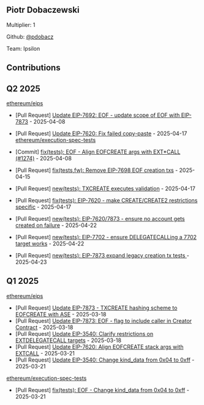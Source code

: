 
## Piotr Dobaczewski
Multiplier: 1

Github: [@pdobacz](https://github.com/pdobacz)

Team: Ipsilon

## Contributions

## Q2 2025


[ethereum/eips](https://github.com/ethereum/eips)
* [Pull Request] [Update EIP-7692: EOF - update scope of EOF with EIP-7873](https://github.com/ethereum/EIPs/pull/9615) - 2025-04-08

* [Pull Request] [Update EIP-7620: Fix failed copy-paste](https://github.com/ethereum/EIPs/pull/9655) - 2025-04-17
[ethereum/execution-spec-tests](https://github.com/ethereum/execution-spec-tests)
* [Commit] [fix(tests): EOF - Align EOFCREATE args with EXT*CALL (#1274)](https://github.com/ethereum/execution-spec-tests/commit/e0eeecbfb3cb96e7fffa2d8f9266422a5ac5ba45) - 2025-04-08
* [Pull Request] [fix(tests,fw): Remove EIP-7698 EOF creation txs](https://github.com/ethereum/execution-spec-tests/pull/1451) - 2025-04-15
* [Pull Request] [new(tests): TXCREATE executes validation](https://github.com/ethereum/execution-spec-tests/pull/1476) - 2025-04-17
* [Pull Request] [fix(tests): EIP-7620 - make CREATE/CREATE2 restrictions specific](https://github.com/ethereum/execution-spec-tests/pull/1475) - 2025-04-17
* [Pull Request] [new(tests): EIP-7620/7873 - ensure no account gets created on failure](https://github.com/ethereum/execution-spec-tests/pull/1486) - 2025-04-22
* [Pull Request] [new(tests): EIP-7702 - ensure DELEGATECALLing a 7702 target works](https://github.com/ethereum/execution-spec-tests/pull/1485) - 2025-04-22
* [Pull Request] [ new(tests): EIP-7873 expand legacy creation tx tests ](https://github.com/ethereum/execution-spec-tests/pull/1489) - 2025-04-23
## Q1 2025

[ethereum/eips](https://github.com/ethereum/eips)
* [Pull Request] [Update EIP-7873 - TXCREATE hashing scheme to EOFCREATE with ASE](https://github.com/ethereum/EIPs/pull/9490) - 2025-03-18
* [Pull Request] [Update EIP-7873: EOF - flag to include caller in Creator Contract](https://github.com/ethereum/EIPs/pull/9474) - 2025-03-18
* [Pull Request] [Update EIP-3540: Clarify restrictions on EXTDELEGATECALL targets](https://github.com/ethereum/EIPs/pull/9478) - 2025-03-18
* [Pull Request] [Update EIP-7620: Align EOFCREATE stack args with EXTCALL](https://github.com/ethereum/EIPs/pull/9503) - 2025-03-21
* [Pull Request] [Update EIP-3540: Change kind_data from 0x04 to 0xff](https://github.com/ethereum/EIPs/pull/9502) - 2025-03-21

[ethereum/execution-spec-tests](https://github.com/ethereum/execution-spec-tests)
* [Pull Request] [fix(tests): EOF - Change kind_data from 0x04 to 0xff](https://github.com/ethereum/execution-spec-tests/pull/1339) - 2025-03-21
